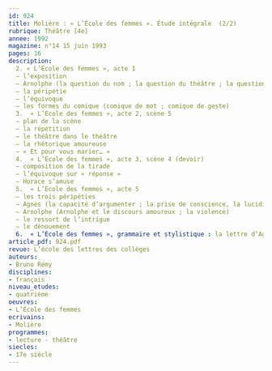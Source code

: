 ```yaml
---
id: 924
title: Molière : « L’École des femmes ». Étude intégrale  (2/2)
rubrique: Théâtre [4e]
annee: 1992
magazine: n°14 15 juin 1993
pages: 16
description: 
  2. « L’École des femmes », acte 1
  – l’exposition
  – Arnolphe (la question du nom ; la question du théâtre ; la question des femmes)
  – la péripétie
  – l’équivoque
  – les formes du comique (comique de mot ; comique de geste)
  3.  « L’École des femmes », acte 2, scène 5
  – plan de la scène
  – la répétition
  – le théâtre dans le théâtre
  – la rhétorique amoureuse
  – « Et pour vous marier… »
  4.  « L’École des femmes », acte 3, scène 4 (devoir)
  – composition de la tirade
  – l’équivoque sur « réponse »
  – Horace s’amuse
  5.  « L’École des femmes », acte 5
  – les trois péripéties
  – Agnès (la capacité d’argumenter ; la prise de conscience, la lucidité ; l’affirmation de ses sentiments)
  – Arnolphe (Arnolphe et le discours amoureux ; la violence)
  – le ressort de l’intrigue
  – le dénouement
  6.  « L’École des femmes », grammaire et stylistique : la lettre d’Agnès
article_pdf: 924.pdf
revue: L’école des lettres des collèges
auteurs:
- Bruno Rémy
disciplines:
- français
niveau_etudes:
- quatrième
oeuvres:
- L’École des femmes
ecrivains:
- Molière
programmes:
- lecture - théâtre
siecles:
- 17e siècle
---
```

